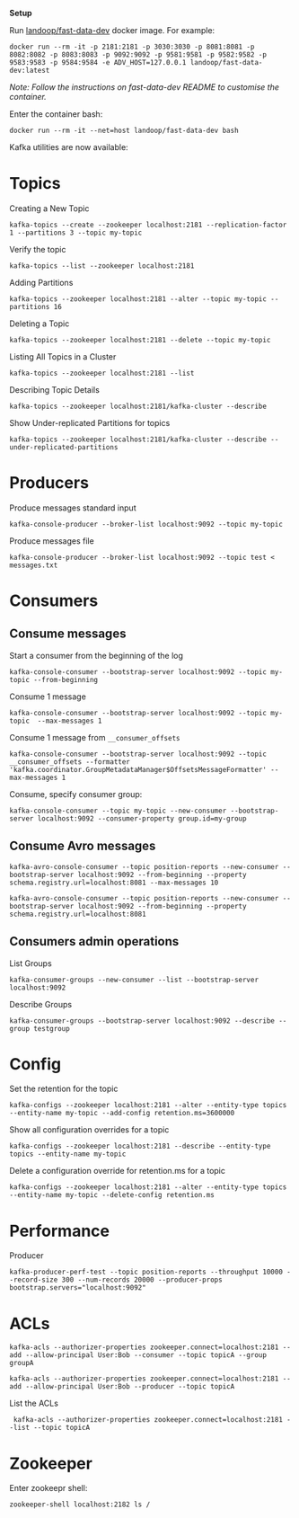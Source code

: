 **Setup**

Run [landoop/fast-data-dev](https://github.com/Landoop/fast-data-dev) docker image. For example: 

```
docker run --rm -it -p 2181:2181 -p 3030:3030 -p 8081:8081 -p 8082:8082 -p 8083:8083 -p 9092:9092 -p 9581:9581 -p 9582:9582 -p 9583:9583 -p 9584:9584 -e ADV_HOST=127.0.0.1 landoop/fast-data-dev:latest
```
_Note: Follow the instructions on fast-data-dev README to customise the container._

Enter the container bash: 

```
docker run --rm -it --net=host landoop/fast-data-dev bash
```

Kafka utilities are now available:

# Topics

Creating a New Topic
```
kafka-topics --create --zookeeper localhost:2181 --replication-factor 1 --partitions 3 --topic my-topic
```
Verify the topic
```
kafka-topics --list --zookeeper localhost:2181
```
Adding Partitions
```
kafka-topics --zookeeper localhost:2181 --alter --topic my-topic --partitions 16
```
Deleting a Topic
```
kafka-topics --zookeeper localhost:2181 --delete --topic my-topic
```
Listing All Topics in a Cluster
```
kafka-topics --zookeeper localhost:2181 --list
```
Describing Topic Details
```
kafka-topics --zookeeper localhost:2181/kafka-cluster --describe
```
Show Under-replicated Partitions for topics
```
kafka-topics --zookeeper localhost:2181/kafka-cluster --describe --under-replicated-partitions
```

# Producers
Produce messages standard input
```
kafka-console-producer --broker-list localhost:9092 --topic my-topic
```
Produce messages file
```
kafka-console-producer --broker-list localhost:9092 --topic test < messages.txt
```


# Consumers

## Consume messages

Start a consumer from the beginning of the log
```
kafka-console-consumer --bootstrap-server localhost:9092 --topic my-topic --from-beginning
```
Consume 1 message
```
kafka-console-consumer --bootstrap-server localhost:9092 --topic my-topic  --max-messages 1
```

Consume 1 message from `__consumer_offsets`
```
kafka-console-consumer --bootstrap-server localhost:9092 --topic __consumer_offsets --formatter 'kafka.coordinator.GroupMetadataManager$OffsetsMessageFormatter' --max-messages 1
```

Consume, specify consumer group:
```
kafka-console-consumer --topic my-topic --new-consumer --bootstrap-server localhost:9092 --consumer-property group.id=my-group
```

## Consume Avro messages
```
kafka-avro-console-consumer --topic position-reports --new-consumer --bootstrap-server localhost:9092 --from-beginning --property schema.registry.url=localhost:8081 --max-messages 10
```

```
kafka-avro-console-consumer --topic position-reports --new-consumer --bootstrap-server localhost:9092 --from-beginning --property schema.registry.url=localhost:8081
```

## Consumers admin operations

List Groups
```
kafka-consumer-groups --new-consumer --list --bootstrap-server localhost:9092
```
Describe Groups
```
kafka-consumer-groups --bootstrap-server localhost:9092 --describe --group testgroup
```

# Config
Set the retention for the topic
```
kafka-configs --zookeeper localhost:2181 --alter --entity-type topics --entity-name my-topic --add-config retention.ms=3600000
``` 
Show all configuration overrides for a topic
```
kafka-configs --zookeeper localhost:2181 --describe --entity-type topics --entity-name my-topic
```
Delete a configuration override for retention.ms for a topic 
```
kafka-configs --zookeeper localhost:2181 --alter --entity-type topics --entity-name my-topic --delete-config retention.ms 
```

# Performance

Producer
```
kafka-producer-perf-test --topic position-reports --throughput 10000 --record-size 300 --num-records 20000 --producer-props bootstrap.servers="localhost:9092"
```

# ACLs
```
kafka-acls --authorizer-properties zookeeper.connect=localhost:2181 --add --allow-principal User:Bob --consumer --topic topicA --group groupA
```

```
kafka-acls --authorizer-properties zookeeper.connect=localhost:2181 --add --allow-principal User:Bob --producer --topic topicA
```
List the ACLs
```
 kafka-acls --authorizer-properties zookeeper.connect=localhost:2181 --list --topic topicA
```

# Zookeeper 
Enter zookeepr shell:
```
zookeeper-shell localhost:2182 ls /
```
